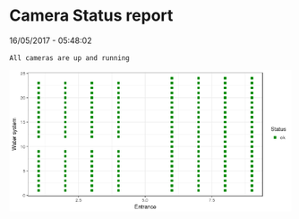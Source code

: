Camera Status report
================
16/05/2017 - 05:48:02

    All cameras are up and running

![](camreport_files/figure-markdown_github/unnamed-chunk-2-1.png)
